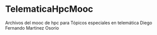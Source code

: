 # TelematicaHpcMooc
Archivos del mooc de hpc para Tópicos especiales en telemática
Diego Fernando Martinez Osorio
